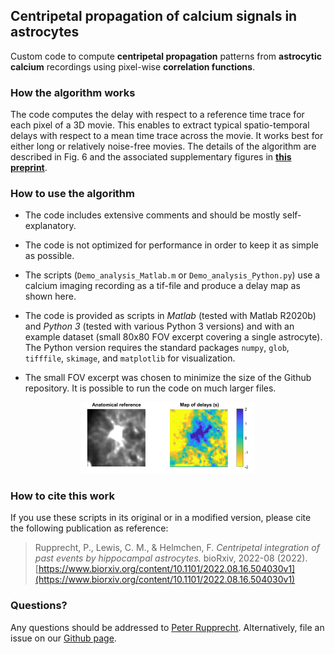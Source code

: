 ## Centripetal propagation of calcium signals in astrocytes

Custom code to compute **centripetal propagation** patterns from **astrocytic calcium** recordings using pixel-wise **correlation functions**.

### How the algorithm works

The code computes the delay with respect to a reference time trace for each pixel of a 3D movie. This enables to extract typical spatio-temporal delays with respect to a mean time trace across the movie. It works best for either long or relatively noise-free movies. The details of the algorithm are described in Fig. 6 and the associated supplementary figures in **[this preprint](https://www.biorxiv.org/content/10.1101/2022.08.16.504030v1.full)**.

### How to use the algorithm

- The code includes extensive comments and should be mostly self-explanatory.

- The code is not optimized for performance in order to keep it as simple as possible.

- The scripts (`Demo_analysis_Matlab.m` or `Demo_analysis_Python.py`) use a calcium imaging recording as a tif-file and produce a delay map as shown here.

- The code is provided as scripts in *Matlab* (tested with Matlab R2020b) and *Python 3* (tested with various Python 3 versions) and with an example dataset (small 80x80 FOV excerpt covering a single astrocyte). The Python version requires the standard packages `numpy`, `glob`, `tifffile`, `skimage`, and `matplotlib` for visualization.

- The small FOV excerpt was chosen to minimize the size of the Github repository. It is possible to run the code on much larger files.

<p align="center"><img src="https://github.com/HelmchenLabSoftware/Centripetal_propagation_astrocytes/blob/main/Example_astrocyte_delay_map_Github.png"  width="55%"></p>


### How to cite this work

If you use these scripts in its original or in a  modified version, please cite the following publication as reference: 

> Rupprecht, P., Lewis, C. M., & Helmchen, F. *Centripetal integration of past events by hippocampal astrocytes.* bioRxiv, 2022-08 (2022). [https://www.biorxiv.org/content/10.1101/2022.08.16.504030v1](https://www.biorxiv.org/content/10.1101/2022.08.16.504030v1)

### Questions?

Any questions should be addressed to [Peter Rupprecht](mailto:p.t.r.rupprecht+centripetal+propagation@gmail.com). Alternatively, file an issue on our [Github page](https://github.com/HelmchenLabSoftware/Centripetal_propagation_astrocytes/issues).
